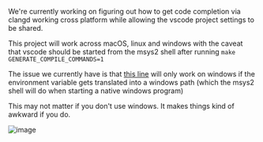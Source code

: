 We're currently working on figuring out how to get code completion via clangd working cross platform while allowing the vscode project settings to be shared.

This project will work across macOS, linux and windows with the caveat that vscode should be started from the msys2 shell after running `make GENERATE_COMPILE_COMMANDS=1`

The issue we currently have is that [this line](https://github.com/WinterMute/vscode-clangd-test/blob/main/.vscode/settings.json#L14) will only work on windows if the environment variable gets translated into a windows path (which the msys2 shell will do when starting a native windows program)

This may not matter if you don't use windows. It makes things kind of awkward if you do.

![image](https://github.com/user-attachments/assets/b8f8bd41-513d-43e6-8f2a-b79ebc56d85b)
